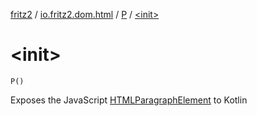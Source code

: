 [fritz2](../../index.md) / [io.fritz2.dom.html](../index.md) / [P](index.md) / [&lt;init&gt;](./-init-.md)

# &lt;init&gt;

`P()`

Exposes the JavaScript [HTMLParagraphElement](https://developer.mozilla.org/en/docs/Web/API/HTMLParagraphElement) to Kotlin

